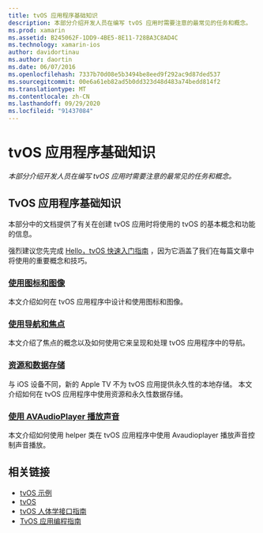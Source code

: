 ```yaml
---
title: tvOS 应用程序基础知识
description: 本部分介绍开发人员在编写 tvOS 应用时需要注意的最常见的任务和概念。
ms.prod: xamarin
ms.assetid: B245062F-1DD9-4BE5-8E11-728BA3C8AD4C
ms.technology: xamarin-ios
author: davidortinau
ms.author: daortin
ms.date: 06/07/2016
ms.openlocfilehash: 7337b70d08e5b3494be8eed9f292ac9d87ded537
ms.sourcegitcommit: 00e6a61eb82ad5b0dd323d48d483a74bedd814f2
ms.translationtype: MT
ms.contentlocale: zh-CN
ms.lasthandoff: 09/29/2020
ms.locfileid: "91437084"
---
```

# <a name="tvos-application-fundamentals"></a>tvOS 应用程序基础知识

_本部分介绍开发人员在编写 tvOS 应用时需要注意的最常见的任务和概念。_

<a name="Xamarin.tvOS-Application-Fundamentals"></a>

## <a name="xamarintvos-application-fundamentals"></a>TvOS 应用程序基础知识

本部分中的文档提供了有关在创建 tvOS 应用时将使用的 tvOS 的基本概念和功能的信息。

强烈建议您先完成 [Hello，tvOS 快速入门指南](~/ios/tvos/get-started/hello-tvos.md) ，因为它涵盖了我们在每篇文章中将使用的重要概念和技巧。

<a name="Working-with-Icons-and-Images"></a>

### <a name="working-with-icons-and-images"></a>[使用图标和图像](~/ios/tvos/app-fundamentals/icons-images.md)

本文介绍如何在 tvOS 应用程序中设计和使用图标和图像。

<a name="Working-with-Navigation-and-Focus"></a>

### <a name="working-with-navigation-and-focus"></a>[使用导航和焦点](~/ios/tvos/app-fundamentals/navigation-focus.md)

本文介绍了焦点的概念以及如何使用它来呈现和处理 tvOS 应用程序中的导航。

<a name="Resources-and-Data-Storage"></a>

### <a name="resources-and-data-storage"></a>[资源和数据存储](~/ios/tvos/app-fundamentals/resources-data-storage.md)

与 iOS 设备不同，新的 Apple TV 不为 tvOS 应用提供永久性的本地存储。 本文介绍如何在 tvOS 应用程序中使用资源和永久性数据存储。

<a name="Playing-Sound-with-AVAudioPlayer"></a>

### <a name="playing-sound-with-avaudioplayer"></a>[使用 AVAudioPlayer 播放声音](~/ios/tvos/app-fundamentals/sounds.md)

本文介绍如何使用 helper 类在 tvOS 应用程序中使用 Avaudioplayer 播放声音控制声音播放。

## <a name="related-links"></a>相关链接

- [tvOS 示例](/samples/browse/?products=xamarin&term=Xamarin.iOS%2btvOS)
- [tvOS](https://developer.apple.com/tvos/)
- [tvOS 人体学接口指南](https://developer.apple.com/tvos/human-interface-guidelines/)
- [TvOS 应用编程指南](https://developer.apple.com/library/prerelease/tvos/documentation/General/Conceptual/AppleTV_PG/)